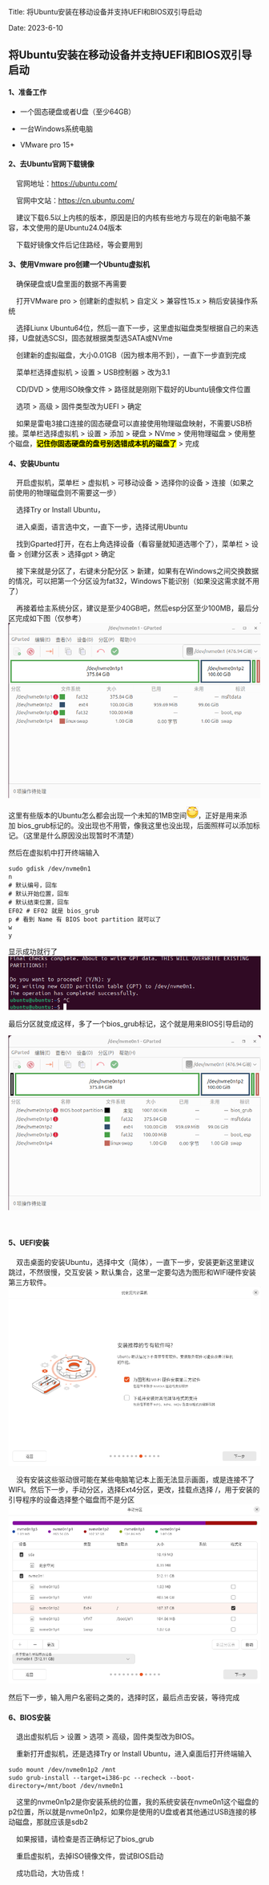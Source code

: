 Title: 将Ubuntu安装在移动设备并支持UEFI和BIOS双引导启动

Date: 2023-6-10

## 将Ubuntu安装在移动设备并支持UEFI和BIOS双引导启动
#### 1、准备工作

- 一个固态硬盘或者U盘（至少64GB）

- 一台Windows系统电脑

- VMware pro 15+

#### 2、去Ubuntu官网下载镜像

    官网地址：<u><https://ubuntu.com/></u>

    官网中文站：<u><https://cn.ubuntu.com/></u>

    建议下载6.5以上内核的版本，原因是旧的内核有些地方与现在的新电脑不兼容，本文使用的是Ubuntu24.04版本

    下载好镜像文件后记住路经，等会要用到

#### 3、使用Vmware pro创建一个Ubuntu虚拟机

    确保硬盘或U盘里面的数据不再需要

    打开VMware pro > 创建新的虚拟机 > 自定义 > 兼容性15.x > 稍后安装操作系统

    选择Liunx Ubuntu64位，然后一直下一步，这里虚拟磁盘类型根据自己的来选择，U盘就选SCSI，固态就根据类型选SATA或NVme

    创建新的虚拟磁盘，大小0.01GB（因为根本用不到），一直下一步直到完成

    菜单栏选择虚拟机 > 设置 > USB控制器 > 改为3.1

    CD/DVD > 使用ISO映像文件 > 路径就是刚刚下载好的Ubuntu镜像文件位置

    选项 > 高级 > 固件类型改为UEFI > 确定

    如果是雷电3接口连接的固态硬盘可以直接使用物理磁盘映射，不需要USB桥接。菜单栏选择虚拟机 > 设置 > 添加 > 硬盘 > NVme > 使用物理磁盘 > 使用整个磁盘，**<mark>记住你固态硬盘的盘号别选错成本机的磁盘了</mark>** > 完成

#### 4、安装Ubuntu

    开启虚拟机，菜单栏 > 虚拟机 > 可移动设备 > 选择你的设备 > 连接（如果之前使用的物理磁盘则不需要这一步）

    选择Try or Install Ubuntu，

    进入桌面，语言选中文，一直下一步，选择试用Ubuntu

    找到Gparted打开，在右上角选择设备（看容量就知道选哪个了），菜单栏 > 设备 > 创建分区表 > 选择gpt > 确定

    接下来就是分区了，右键未分配分区 > 新建，如果有在Windows之间交换数据的情况，可以把第一个分区设为fat32，Windows下能识别（如果没这需求就不用了）

    再接着给主系统分区，建议是至少40GB吧，然后esp分区至少100MB，最后分区完成如下图（仅参考）![](./images/2025-03-22-10-48-07-image.png)

这里有些版本的Ubuntu怎么都会出现一个未知的1MB空间![](./images/2025-03-22-10-57-09-image.png)，正好是用来添加 bios_grub标记的。没出现也不用管，像我这里也没出现，后面照样可以添加标记。（这里是什么原因没出现暂时不清楚）

然后在虚拟机中打开终端输入

```
sudo gdisk /dev/nvme0n1
n
# 默认编号，回车
# 默认开始位置，回车
# 默认结束位置，回车
EF02 # EF02 就是 bios_grub
p # 看到 Name 有 BIOS boot partition 就可以了
w
y
```

显示成功就行了![](./images/2025-03-22-11-03-10-image.png)

最后分区就变成这样，多了一个bios_grub标记，这个就是用来BIOS引导启动的

![](./images/2025-03-22-11-04-10-image.png)

    

#### 5、UEFI安装

    双击桌面的安装Ubuntu，选择中文（简体），一直下一步，安装更新这里建议跳过，不然很慢，交互安装 > 默认集合，这里一定要勾选为图形和WIFI硬件安装第三方软件。![](./images/2025-03-22-11-08-30-image.png)

    没有安装这些驱动很可能在某些电脑笔记本上面无法显示画面，或是连接不了WIFI。然后下一步，手动分区，选择Ext4分区，更改，挂载点选择 /，用于安装的引导程序的设备选择整个磁盘而不是分区![](./images/2025-03-22-11-12-22-image.png)

然后下一步，输入用户名密码之类的，选择时区，最后点击安装，等待完成

#### 6、BIOS安装

    退出虚拟机后 > 设置 > 选项 > 高级，固件类型改为BIOS。

    重新打开虚拟机，还是选择Try or Install Ubuntu，进入桌面后打开终端输入

```
sudo mount /dev/nvme0n1p2 /mnt
sudo grub-install --target=i386-pc --recheck --boot-directory=/mnt/boot /dev/nvme0n1
```

    这里的nvme0n1p2是你安装系统的位置，我的系统安装在nvme0n1这个磁盘的p2位置，所以就是nvme0n1p2，如果你是使用的U盘或者其他通过USB连接的移动磁盘，那就应该是sdb2

    如果报错，请检查是否正确标记了bios_grub

    重启虚拟机，去掉ISO镜像文件，尝试BIOS启动

    成功启动，大功告成！
